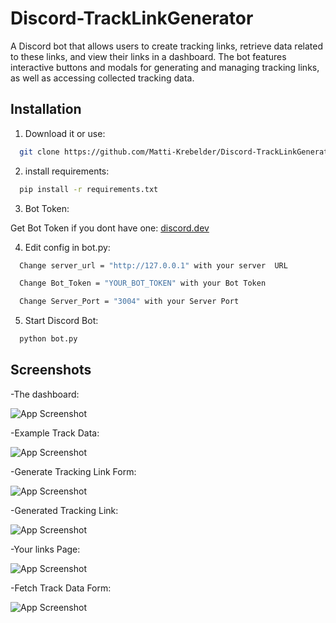 
# Discord-TrackLinkGenerator

A Discord bot that allows users to create tracking links, retrieve data related to these links, and view their links in a dashboard. The bot features interactive buttons and modals for generating and managing tracking links, as well as accessing collected tracking data.



## Installation

1. Download it or use:

```bash
  git clone https://github.com/Matti-Krebelder/Discord-TrackLinkGenerator.git
```

2. install requirements:

```bash
  pip install -r requirements.txt
```
3. Bot Token:

Get Bot Token if you dont have one: [discord.dev](http://discord.dev)


4. Edit config in bot.py:

 
```bash
  Change server_url = "http://127.0.0.1" with your server  URL
```
```bash
  Change Bot_Token = "YOUR_BOT_TOKEN" with your Bot Token
```
```bash
  Change Server_Port = "3004" with your Server Port
```


5. Start Discord Bot:

```bash
  python bot.py
```




## Screenshots
-The dashboard:

![App Screenshot](http://skynethub.net/bot1.png)



-Example Track Data:

![App Screenshot](http://skynethub.net/6.png)



-Generate Tracking Link Form:

![App Screenshot](http://skynethub.net/bot2.png)



-Generated Tracking Link:

![App Screenshot](http://skynethub.net/bot3.png)



-Your links Page:

![App Screenshot](http://skynethub.net/bot4.png)



-Fetch Track Data Form:

![App Screenshot](http://skynethub.net/5.png)








